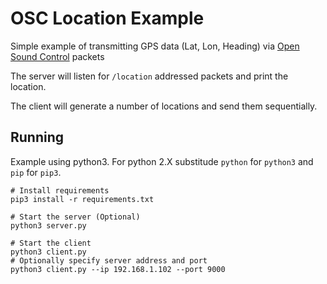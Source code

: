 # OSC Location Example

Simple example of transmitting GPS data (Lat, Lon, Heading) via [Open Sound Control](http://opensoundcontrol.org/spec-1_0) packets

The server will listen for `/location` addressed packets and print the location.

The client will generate a number of locations and send them sequentially.

## Running

Example using python3. For python 2.X substitude `python` for `python3` and `pip` for `pip3`.

    # Install requirements
    pip3 install -r requirements.txt

    # Start the server (Optional)
    python3 server.py

    # Start the client
    python3 client.py
    # Optionally specify server address and port
    python3 client.py --ip 192.168.1.102 --port 9000
